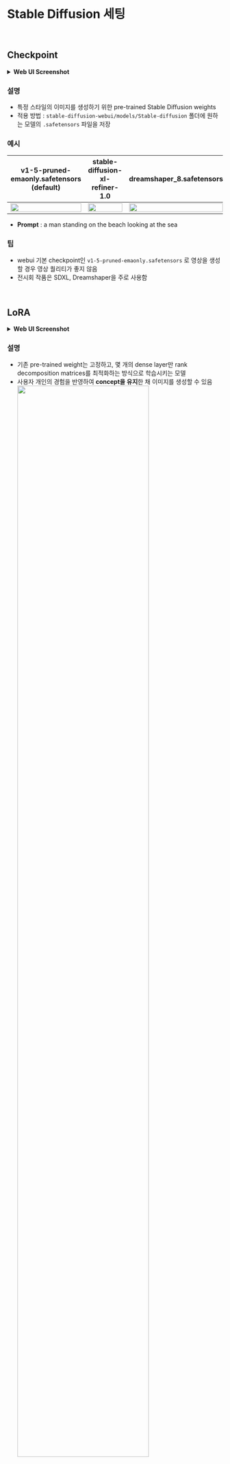 # Stable Diffusion 세팅
<br>

## Checkpoint
<details>
<summary><b>Web UI Screenshot</b></summary>
    
![Untitled](media-sd-parameters/Untitled.png)
</details>


### 설명

- 특정 스타일의 이미지를 생성하기 위한 pre-trained Stable Diffusion weights
- 적용 방법 : `stable-diffusion-webui/models/Stable-diffusion` 폴더에 원하는 모델의 `.safetensors` 파일을 저장

### 예시
<!--
![ckpt_v15_20240113071553.gif](media-sd-parameters/ckpt_v15_20240113071553.gif)

v1-5-pruned-emaonly.safetensors (default)

![ckpt_sdxl_20240113070148.gif](media-sd-parameters/ckpt_sdxl_20240113070148.gif)

stable-diffusion-xl-refiner-1.0

![ckpt_dreamshaper_20240113071026.gif](media-sd-parameters/ckpt_dreamshaper_20240113071026.gif)

dreamshaper_8.safetensors
-->

| v1-5-pruned-emaonly.safetensors <br> (default) | stable-diffusion-xl-refiner-1.0 | dreamshaper_8.safetensors |
| :----: | :----: | :----: |
| <img src="media-sd-parameters/ckpt_v15_20240113071553.gif" width="100%"> | <img src="media-sd-parameters/ckpt_sdxl_20240113070148.gif" width="100%"> | <img src="media-sd-parameters/ckpt_dreamshaper_20240113071026.gif" width="100%"> |
- **Prompt** : a man standing on the beach looking at the sea

### 팁

- webui 기본 checkpoint인 `v1-5-pruned-emaonly.safetensors` 로 영상을 생성할 경우 영상 퀄리티가 좋지 않음
- 전시회 작품은 SDXL, Dreamshaper을 주로 사용함

<br>

## LoRA
<details>
<summary><b>Web UI Screenshot</b></summary>
    
![Untitled](media-sd-parameters/LoRA_ui.png)
</details>


### 설명

- 기존 pre-trained weight는 고정하고, 몇 개의 dense layer만 rank decomposition matrices를 최적화하는 방식으로 학습시키는 모델
- 사용자 개인의 경험을 반영하여 **concept을 유지**한 채 이미지를 생성할 수 있음
  <img src="media-sd-parameters/lora1.png" width="80%"> 
- 적용 방법 :
    - `stable-diffusion-webui/models/Lora` 폴더에 원하는 모델의 `.safetensors` 파일을 저장
    - Prompts를 적을 때 ` <lora:filename:multiplier>` 형식으로 입력하고 trigger words가 있는 경우 함께 입력함
    - 예시 : `{"0": " a peaceful town, <lora:detail_tweaker:1>, trigger_word "}`

### 예시

| default | Pixel Art XL LoRA|
| :----: | :----:|
| <img src="https://github.com/DCV1/tutorial/assets/79503414/d1e33404-a296-486f-98f3-0a829dc40f08.gif" width="50%"> | <img src="https://github.com/DCV1/tutorial/assets/79503414/dad7161a-95a3-499b-b6af-b175564a5c8a.gif" width="50%"> |
- **Prompt** : snow is falling in magical candy land, pixel art

### 팁

- Stable diffusion 모델은 기존에 학습된 이미지를 사용하여 그림을 그리므로 custom 이미지(ex- 우리집 강아지의 이미지)를 반영하지 못하지만 LoRA를 사용하면 custom 이미지를 받아 학습시킬 수 있어, concept customization된 그림을 그릴 수 있음
- Concept이 잘 유지되므로, 특정 그림체(ex. pixel art)를 생성하고 싶을 경우 trigger word(ex. (pixel:0.8))를 이용해 특정 그림체가 반영된 그림을 그릴 수 있음
    - (pixel:0.8) 와 같이 특정 그림체의 반영 정도를 정할 수 있음     

<br>

## Hypernetwork
<details>
<summary><b>Web UI Screenshot</b></summary>
    
![Untitled](media-sd-parameters/hypernet_ui.png)
</details>


### 설명

- 모델의 cross-attention 레이어 중간에 들어감으로써 작은 네트워크의 weight로 큰 네트워크의 weight 조절을 이끌어내는 fine-tuning 기법
- checkpoint 학습에 비해 파일 크기가 작고 훈련 속도가 빠르지만 LoRA 보다는 효과가 떨어짐
  <img src="media-sd-parameters/hypernetwork.png" width="80%"> 
- 적용 방법 :
    - `stable-diffusion-webui/models/hypernetworks` 폴더에 원하는 모델의 `.pt` 파일을 저장
    - Prompts를 적을 때 ` <hypernet:filename:multiplier>` 형식으로 입력함
    - 예시 : `{"0": "a portrait of woman with blond hair, <hyperenet:mjv4_hypernet:1>"}`
### 예시

| default | MJV4 hypernetwork|
| :----: | :----:|
| <img src="media-sd-parameters/woman_base.gif" width="50%"> | <img src="media-sd-parameters/woman_mjv4.gif" width="50%"> |
- **Prompt** :  a woman with blond hair, octane render, highly detailed

<br>

## Textual Inversion (Embedding)
<details>
<summary><b>Web UI Screenshot</b></summary>
    
![Untitled](media-sd-parameters/textual_inversion_ui.png)
</details>


### 설명

- 텍스트 인코더(text encoder)에 새로운 임베딩(단어)을 생성하여 개인 사물이나 예술적 스타일과 같은 특정 개념을 생성하는 방법
- 모델을 직접 조정하는 것이 아니므로, LoRA나 Hypernetwork보다는 효과가 작음
    <img src="media-sd-parameters/textual_inversion.png" width="80%"> 
- 적용 방법 :
    - `stable-diffusion-webui/embeddings` 폴더에 원하는 모델의 `.pt` 파일을 저장
    - Prompts에 학습에 사용한 단어를 입력함
    - Negatvie prompt의 경우 Prompts negative에 `(filename:multiplier)` 형식으로 입력함
    - 예시 : `(easynegative:0.75)`
 
### 예시

| default | easynegative embedding|
| :----: | :----:|
| <img src="media-sd-parameters/hands_base.gif" width="50%"> | <img src="media-sd-parameters/hands_easynegative.gif" width="50%"> |
- **Prompt** : a woman shaking her two hands, octane render, highly detailed


<br>


## Sampler
<details>
<summary><b>Web UI Screenshot</b></summary>
    
![Untitled](media-sd-parameters/Untitled%201.png)
</details>

### 설명

- Diffusion 과정의 각 단계에서 새로운 샘플 이미지를 생성할 때 노이즈를 제거하는 방법

- [Complete guide to samplers in Stable Diffusion](https://www.felixsanz.dev/articles/complete-guide-to-samplers-in-stable-diffusion)

- [ArtStation - Stable Diffusion - Samplers](https://www.artstation.com/blogs/kaddoura/pBPo/stable-diffusion-samplers)

### 예시


<!--
![Euler_a_japanese.gif](media-sd-parameters/Euler_a_japanese.gif)

Euler a : 3min 41s

![LMS_japanese_20231028071030.gif](media-sd-parameters/LMS_japanese_20231028071030.gif)

LMS : 3min 44s

![DPM__2M_Karras_japanese.gif](media-sd-parameters/DPM__2M_Karras_japanese.gif)

DPM++ 2M Karras: 3min 6s
-->

| Euler a | LMS | DPM++ 2M Karras |
| :----: | :----: | :----: |
| <img src="media-sd-parameters/Euler_a_japanese.gif" width="100%"> | <img src="media-sd-parameters/LMS_japanese_20231028071030.gif" width="100%"> | <img src="media-sd-parameters/DPM__2M_Karras_japanese.gif" width="100%"> |
- **Prompt** : the old japanese street side on an avenue with trees, in the style of concept art, lively tavern scenes, muted palette, bloomcore, cherry blossoms, anime-inspired, religious building

### 팁

- Prompt 별로 잘 그려내는 sampler가 다름
- 모든 Prompt에서 노이즈처럼 그려내는 sampler들도 있음
    - LMS, DPM++ 2M SDE, DPM++ 2M SDE Heun, PLMS
- Euler, Euler a가 눈에 보기에 가장 자연스럽고, Kaiber 영상과 가장 유사함
- 전시회 작품은 Euler a를 사용함

<br>

## Steps
<details>
<summary><b>Web UI Screenshot</b></summary>
    
![Untitled](media-sd-parameters/Untitled%202.png)
</details>


### 설명

- Diffusion 과정의 한 단계에서 주어진 프롬프트 도달까지 반복하는 샘플링 횟수
- 값이 크면 생성이 오래 걸리는 대신 그만큼 생성되는 이미지의 퀄리티가 올라감
- 값이 작으면 생성이 빠른 대신 이미지의 퀄리티가 떨어짐
- 값이 어느 정도 이상보다 더 커지면 더 이상 이미지의 퀄리티가 증가하지 않음

### 예시

<!--
![bulb_step_10.gif](media-sd-parameters/bulb_step_10.gif)

step = 10

![bulb_step_20.gif](media-sd-parameters/bulb_step_20.gif)

step = 20

![bulb_step_30.gif](media-sd-parameters/bulb_step_30.gif)

step = 30
-->
| step = 10 | step = 20 | step = 30 |
| :----: | :----: | :----: |
| <img src="media-sd-parameters/bulb_step_10.gif" width="100%"> | <img src="media-sd-parameters/bulb_step_20.gif" width="100%"> | <img src="media-sd-parameters/bulb_step_30.gif" width="100%"> |
- **Prompt** : a light bulb is put on a table near a gray wall, in the style of light cyan and gold, use of screen tones, youthful energy, iso 200, organic material, clean-lined, award-winning

### 팁

- Sampler의 종류에 따라 필요한 steps 수가 달라짐
- 평균적으로 25이상이면 이미지 퀄리티가 크게 달라지지 않음
- 전시회 작품은 주로 25을 사용함

<br>

## Seed
<details>
<summary><b>Web UI Screenshot</b></summary>
    
![Untitled](media-sd-parameters/Untitled%203.png)
</details>


### 설명

- 생성 과정에 걸쳐 이미지를 일관되게 유지할 수 있는 기능(숫자)
- 다른 사용자가 영상을 생성하더라도 seed를 비롯한 타 조건이 동일하면 동일한 결과물 생성이 가능함
- Behavior 예시 :
    1. **Iter** = incremental change (ex 77, 78, 79 ,80, 81, 82, 83…)
    2. **Fixed** = no change in seed (ex 33, 33, 33, 33, 33, 33…)
    3. **Random** = randomized seed (ex 472, 12, 927812, 8001, 724…)

### 팁

- Seed behavior 중에서 fixed를 사용할 경우 시드가 동일해지면서 노이즈 제거가 발생하지 않아 시간이 지나면서 이미지가 노이지로 뒤덮이게 되거나 이미지가 flat하게 보이는 등의 문제가 발생하므로 피하는 것이 좋음
